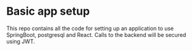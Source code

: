 # Basic app setup

This repo contains all the code for setting up an application to use SpringBoot, postgresql
and React. Calls to the backend will be secured using JWT.